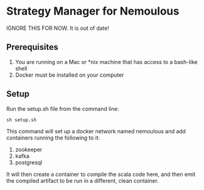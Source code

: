 # Strategy Manager for Nemoulous

IGNORE THIS FOR NOW. It is out of date!

## Prerequisites

1. You are running on a Mac or *nix machine that has access to a bash-like shell
2. Docker must be installed on your computer

## Setup

Run the setup.sh file from the command line:

`sh setup.sh`

This command will set up a docker network named nemoulous and add containers running the following to it:
1. zookeeper
2. kafka
3. postgresql 

It will then create a container to compile the scala code here, and then emit the compiled artifact to be run in a different, clean container.




